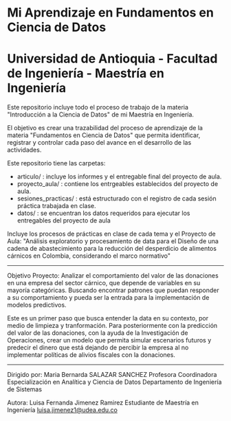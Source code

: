 # Mi Aprendizaje en Fundamentos en Ciencia de Datos
# Universidad de Antioquia - Facultad de Ingeniería - Maestría en Ingeniería

Este repositorio incluye todo el proceso de trabajo de la materia "Introducción a la Ciencia de Datos" de mi Maestría en Ingeniería.

El objetivo es crear una trazabilidad del proceso de aprendizaje de la materia "Fundamentos en Ciencia de Datos" que permita identificar, registrar y controlar
cada paso del avance en el desarrollo de las actividades.

Este repositorio tiene las carpetas:
- articulo/ : incluye los informes y el entregable final del proyecto de aula.
- proyecto_aula/ : contiene los entrgeables establecidos del proyecto de aula.
- sesiones_practicas/ : está estructurado con el registro de cada sesión práctica trabajada en clase.
- datos/ : se encuentran los datos requeridos para ejecutar los entregables del proyecto de aula

Incluye los procesos de prácticas en clase de cada tema y el Proyecto de Aula: 
"Análisis exploratorio y procesamiento de data para el Diseño de una cadena de 
abastecimiento para la reducción del desperdicio de alimentos cárnicos en Colombia, considerando el marco normativo"

--------------------------------------------------------------------------------------------------

Objetivo Proyecto: Analizar el comportamiento del valor de las donaciones en una empresa del sector cárnico, que depende de variables en su mayoría categóricas. Buscando encontrar patrones que puedan responder a su comportamiento y pueda ser la entrada para la implementación de modelos predictivos.

Este es un primer paso que busca entender la data en su contexto, por medio de limpieza y tranformación. Para posteriormente con la predicción del valor de las donaciones, con la ayuda de la Investigación de Operaciones, crear un modelo que permita simular escenarios futuros y predecir el dinero que está dejando de percibir la empresa al no implementar políticas de alivios fiscales con la donaciones.


-------------------------------------------------------------------------------------------------
Dirigido por:
Maria Bernarda SALAZAR SANCHEZ
Profesora
Coordinadora Especialización en Analítica y Ciencia de Datos
Departamento de Ingeniería de Sistemas

Autora:
Luisa Fernanda Jimenez Ramirez
Estudiante de Maestría en Ingeniería
luisa.jimenez1@udea.edu.co
